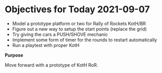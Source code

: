 # Objectives for Today 2021-09-07

- Model a prototype platform or two for Rally of Rockets KotH/BR
- Figure out a new way to setup the start points (replace the grid)
- Try giving the cars a PUSH/SHOVE mechanic
- Implement some form of timer for the rounds to restart automatically
- Run a playtest with proper KotH

**Purpose**

Move forward with a prototype of KotH RoR.
